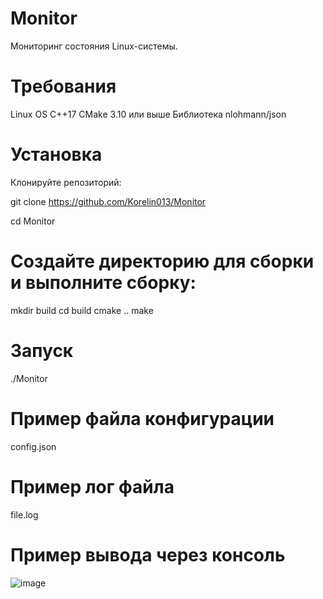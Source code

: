 # Monitor
  Мониторинг состояния Linux-системы.
  
# Требования
  Linux OS
  C++17
  CMake 3.10 или выше
  Библиотека nlohmann/json

# Установка
  Клонируйте репозиторий:
  
  git clone https://github.com/Korelin013/Monitor
  
  cd Monitor

# Создайте директорию для сборки и выполните сборку:
  mkdir build
  cd build
  cmake ..
  make

# Запуск
  ./Monitor

# Пример файла конфигурации
  config.json

# Пример лог файла
  file.log

# Пример вывода через консоль
![image](https://github.com/user-attachments/assets/d5bb6544-765c-46b9-bf83-fca581341b83)

